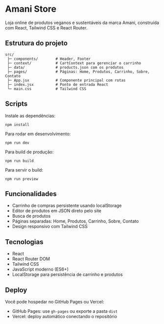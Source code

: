 # Amani Store

Loja online de produtos veganos e sustentáveis da marca Amani, construída com React, Tailwind CSS e React Router.

## Estrutura do projeto

```
src/
 ├─ components/        # Header, Footer
 ├─ context/           # CartContext para gerenciar o carrinho
 ├─ data/              # products.json com os produtos
 ├─ pages/             # Páginas: Home, Produtos, Carrinho, Sobre, Contato
 ├─ App.jsx            # Componente principal com rotas
 ├─ index.jsx          # Ponto de entrada React
 └─ main.css           # Tailwind CSS
```

## Scripts

Instale as dependências:
```
npm install
```

Para rodar em desenvolvimento:
```
npm run dev
```

Para build de produção:
```
npm run build
```

Para servir o build:
```
npm run preview
```

## Funcionalidades

- Carrinho de compras persistente usando localStorage
- Editor de produtos em JSON direto pelo site
- Busca de produtos
- Páginas separadas: Home, Produtos, Carrinho, Sobre, Contato
- Design responsivo com Tailwind CSS

## Tecnologias

- React
- React Router DOM
- Tailwind CSS
- JavaScript moderno (ES6+)
- LocalStorage para persistência de carrinho e produtos

## Deploy

Você pode hospedar no GitHub Pages ou Vercel:
- GitHub Pages: use `gh-pages` ou exporte a pasta `dist`
- Vercel: deploy automático conectando o repositório
